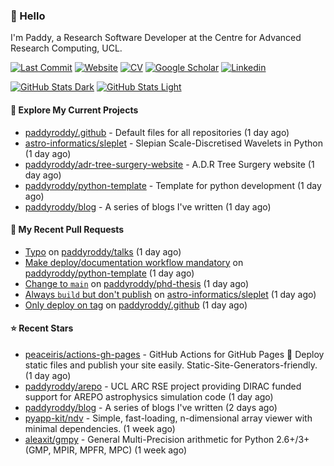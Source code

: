 ### 👋 Hello

I'm Paddy, a Research Software Developer at the Centre for Advanced Research
Computing, UCL.

[![Last Commit](https://img.shields.io/github/last-commit/paddyroddy/paddyroddy/main?label=updated)](https://github.com/paddyroddy)
[![Website](https://img.shields.io/badge/GitHub%20Pages-222?logo=githubpages&logoColor=fff&style=for-the-badge&style=flat)](https://paddyroddy.github.io)
[![CV](https://img.shields.io/badge/CV-PDF-pink.svg)](https://paddyroddy.github.io/cv)
[![Google Scholar](https://img.shields.io/badge/Google%20Scholar-4285F4?logo=googlescholar&logoColor=fff&style=for-the-badge&style=flat)](https://scholar.google.com/citations?user=OFigHUwAAAAJ)
[![Linkedin](https://img.shields.io/badge/LinkedIn-0A66C2?logo=linkedin&logoColor=fff&style=for-the-badge&style=flat)](https://www.linkedin.com/in/patrickjamesroddy)

[![GitHub Stats Dark](https://github-readme-stats-paddyroddy.vercel.app/api?username=paddyroddy&disable_animations=true&hide_border=true&hide_title=true&include_all_commits=true&rank_icon=github&show=prs_merged,reviews&show_icons=true&theme=tokyonight)](https://github.com/paddyroddy/paddyroddy#gh-dark-mode-only)
[![GitHub Stats Light](https://github-readme-stats-paddyroddy.vercel.app/api?username=paddyroddy&disable_animations=true&hide_border=true&hide_title=true&include_all_commits=true&rank_icon=github&show=prs_merged,reviews&show_icons=true&theme=default)](https://github.com/paddyroddy/paddyroddy#gh-light-mode-only)

#### 👷 Explore My Current Projects

- [paddyroddy/.github](https://github.com/paddyroddy/.github) - Default files for all repositories
  (1 day ago)
- [astro-informatics/sleplet](https://github.com/astro-informatics/sleplet) - Slepian Scale-Discretised Wavelets in Python
  (1 day ago)
- [paddyroddy/adr-tree-surgery-website](https://github.com/paddyroddy/adr-tree-surgery-website) - A.D.R Tree Surgery website
  (1 day ago)
- [paddyroddy/python-template](https://github.com/paddyroddy/python-template) - Template for python development
  (1 day ago)
- [paddyroddy/blog](https://github.com/paddyroddy/blog) - A series of blogs I&#39;ve written
  (1 day ago)

#### 🔨 My Recent Pull Requests

- [Typo](https://github.com/paddyroddy/talks/pull/49) on [paddyroddy/talks](https://github.com/paddyroddy/talks)
  (1 day ago)
- [Make deploy/documentation workflow mandatory](https://github.com/paddyroddy/python-template/pull/171) on [paddyroddy/python-template](https://github.com/paddyroddy/python-template)
  (1 day ago)
- [Change to `main`](https://github.com/paddyroddy/phd-thesis/pull/55) on [paddyroddy/phd-thesis](https://github.com/paddyroddy/phd-thesis)
  (1 day ago)
- [Always `build` but don&#39;t publish](https://github.com/astro-informatics/sleplet/pull/395) on [astro-informatics/sleplet](https://github.com/astro-informatics/sleplet)
  (1 day ago)
- [Only deploy on tag](https://github.com/paddyroddy/.github/pull/238) on [paddyroddy/.github](https://github.com/paddyroddy/.github)
  (1 day ago)

#### ⭐ Recent Stars

- [peaceiris/actions-gh-pages](https://github.com/peaceiris/actions-gh-pages) - GitHub Actions for GitHub Pages 🚀 Deploy static files and publish your site easily. Static-Site-Generators-friendly.
  (1 day ago)
- [paddyroddy/arepo](https://github.com/paddyroddy/arepo) - UCL ARC RSE project providing DIRAC funded support for AREPO astrophysics simulation code
  (1 day ago)
- [paddyroddy/blog](https://github.com/paddyroddy/blog) - A series of blogs I&#39;ve written
  (2 days ago)
- [pyapp-kit/ndv](https://github.com/pyapp-kit/ndv) - Simple, fast-loading, n-dimensional array viewer with minimal dependencies.
  (1 week ago)
- [aleaxit/gmpy](https://github.com/aleaxit/gmpy) - General Multi-Precision arithmetic for Python 2.6&#43;/3&#43; (GMP, MPIR, MPFR, MPC)
  (1 week ago)
